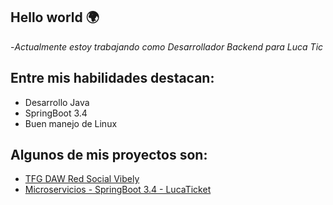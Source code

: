 ## Hello world 🌍

-*Actualmente estoy trabajando como Desarrollador Backend para Luca Tic*

## Entre mis habilidades destacan: 
- Desarrollo Java 
- SpringBoot 3.4
- Buen manejo de Linux

## Algunos de mis proyectos son:
- [TFG DAW Red Social Vibely](https://github.com/VIBELY-SN)
- [Microservicios - SpringBoot 3.4 - LucaTicket](https://github.com/AngelZhang159/LucaTicket)


